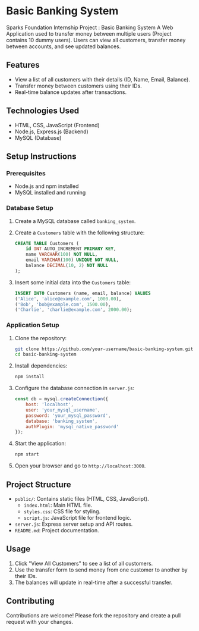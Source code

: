 # Basic Banking System

Sparks Foundation Internship Project : Basic Banking System
A Web Application used to transfer money between multiple users (Project contains 10 dummy users). Users can view all customers, transfer money between accounts, and see updated balances.

## Features

- View a list of all customers with their details (ID, Name, Email, Balance).
- Transfer money between customers using their IDs.
- Real-time balance updates after transactions.

## Technologies Used

- HTML, CSS, JavaScript (Frontend)
- Node.js, Express.js (Backend)
- MySQL (Database)

## Setup Instructions

### Prerequisites

- Node.js and npm installed
- MySQL installed and running

### Database Setup

1. Create a MySQL database called `banking_system`.
2. Create a `Customers` table with the following structure:

    ```sql
    CREATE TABLE Customers (
        id INT AUTO_INCREMENT PRIMARY KEY,
        name VARCHAR(100) NOT NULL,
        email VARCHAR(100) UNIQUE NOT NULL,
        balance DECIMAL(10, 2) NOT NULL
    );
    ```

3. Insert some initial data into the `Customers` table:

    ```sql
    INSERT INTO Customers (name, email, balance) VALUES
    ('Alice', 'alice@example.com', 1000.00),
    ('Bob', 'bob@example.com', 1500.00),
    ('Charlie', 'charlie@example.com', 2000.00);
    ```

### Application Setup

1. Clone the repository:

    ```bash
    git clone https://github.com/your-username/basic-banking-system.git
    cd basic-banking-system
    ```

2. Install dependencies:

    ```bash
    npm install
    ```

3. Configure the database connection in `server.js`:

    ```javascript
    const db = mysql.createConnection({
        host: 'localhost',
        user: 'your_mysql_username',
        password: 'your_mysql_password',
        database: 'banking_system',
        authPlugin: 'mysql_native_password'
    });
    ```

4. Start the application:

    ```bash
    npm start
    ```

5. Open your browser and go to `http://localhost:3000`.

## Project Structure

- `public/`: Contains static files (HTML, CSS, JavaScript).
    - `index.html`: Main HTML file.
    - `styles.css`: CSS file for styling.
    - `script.js`: JavaScript file for frontend logic.
- `server.js`: Express server setup and API routes.
- `README.md`: Project documentation.

## Usage

1. Click "View All Customers" to see a list of all customers.
2. Use the transfer form to send money from one customer to another by their IDs.
3. The balances will update in real-time after a successful transfer.

## Contributing

Contributions are welcome! Please fork the repository and create a pull request with your changes.

